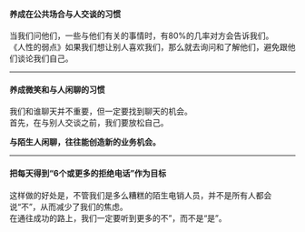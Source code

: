 #### 养成在公共场合与人交谈的习惯
当我们问他们，一些与他们有关的事情时，有80%的几率对方会告诉我们。    
《人性的弱点》如果我们想让别人喜欢我们，那么就去询问和了解他们，避免跟他们谈论我们自己。    
    
****
	
#### 养成微笑和与人闲聊的习惯
我们和谁聊天并不重要，但一定要找到聊天的机会。    
首先，在与别人交谈之前，我们要放松自己。   
     
**与陌生人闲聊，往往能创造新的业务机会。**
    
****
    
#### 把每天得到“6个或更多的拒绝电话”作为目标
这样做的好处是，不管我们是多么糟糕的陌生电销人员，并不是所有人都会说“不”，从而减少了我们的焦虑。    
在通往成功的路上，我们一定要听到更多的不”，而不是“是”。